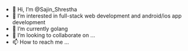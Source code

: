 - 👋 Hi, I’m @Sajin_Shrestha
- 👀 I’m interested in full-stack web development and android/ios app development
- 🌱 I’m currently golang
- 💞️ I’m looking to collaborate on ...
- 📫 How to reach me ...
